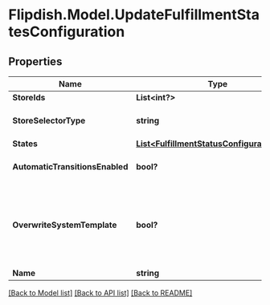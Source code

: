 # Flipdish.Model.UpdateFulfillmentStatesConfiguration
## Properties

Name | Type | Description | Notes
------------ | ------------- | ------------- | -------------
**StoreIds** | **List&lt;int?&gt;** | Stores id&#39;s | [optional] 
**StoreSelectorType** | **string** | Store Selector Type | [optional] 
**States** | [**List&lt;FulfillmentStatusConfigurationItem&gt;**](FulfillmentStatusConfigurationItem.md) | Settings | [optional] 
**AutomaticTransitionsEnabled** | **bool?** | Enable automatic transitions | [optional] 
**OverwriteSystemTemplate** | **bool?** | Set to true if a system configuration template is to be updated (permissions also needed) | [optional] 
**Name** | **string** | Name | [optional] 

[[Back to Model list]](../README.md#documentation-for-models) [[Back to API list]](../README.md#documentation-for-api-endpoints) [[Back to README]](../README.md)

